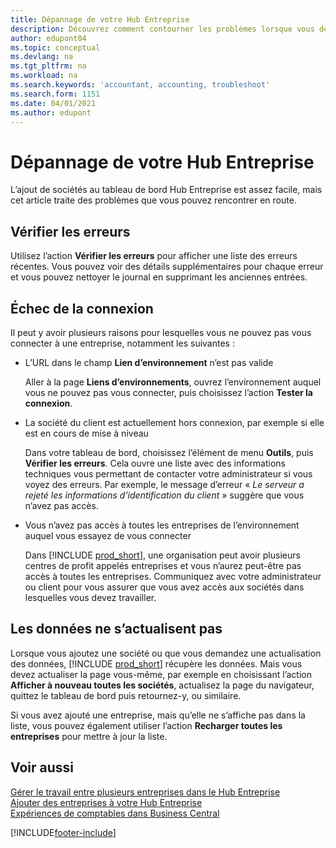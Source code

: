 ```yaml
---
title: Dépannage de votre Hub Entreprise
description: Découvrez comment contourner les problèmes lorsque vous dépannez votre Hub Entreprise dans Dynamics 365 Business Central pour gérer le travail dans plusieurs entreprises.
author: edupont04
ms.topic: conceptual
ms.devlang: na
ms.tgt_pltfrm: na
ms.workload: na
ms.search.keywords: 'accountant, accounting, troubleshoot'
ms.search.form: 1151
ms.date: 04/01/2021
ms.author: edupont
---
```

# <a name="troubleshooting-your-company-hub"></a><a name="troubleshooting-your-company-hub"></a><a name="troubleshooting-your-company-hub"></a>Dépannage de votre Hub Entreprise

L’ajout de sociétés au tableau de bord Hub Entreprise est assez facile, mais cet article traite des problèmes que vous pouvez rencontrer en route.  

## <a name="check-errors"></a><a name="check-errors"></a><a name="check-errors"></a>Vérifier les erreurs

Utilisez l’action **Vérifier les erreurs** pour afficher une liste des erreurs récentes. Vous pouvez voir des détails supplémentaires pour chaque erreur et vous pouvez nettoyer le journal en supprimant les anciennes entrées.  

## <a name="connection-failed"></a><a name="connection-failed"></a><a name="connection-failed"></a>Échec de la connexion

Il peut y avoir plusieurs raisons pour lesquelles vous ne pouvez pas vous connecter à une entreprise, notamment les suivantes :

- L’URL dans le champ **Lien d’environnement** n’est pas valide  

  Aller à la page **Liens d’environnements**, ouvrez l’environnement auquel vous ne pouvez pas vous connecter, puis choisissez l’action **Tester la connexion**.  
- La société du client est actuellement hors connexion, par exemple si elle est en cours de mise à niveau

  Dans votre tableau de bord, choisissez l’élément de menu **Outils**, puis **Vérifier les erreurs**. Cela ouvre une liste avec des informations techniques vous permettant de contacter votre administrateur si vous voyez des erreurs. Par exemple, le message d’erreur « *Le serveur a rejeté les informations d’identification du client* » suggère que vous n’avez pas accès.  
- Vous n’avez pas accès à toutes les entreprises de l’environnement auquel vous essayez de vous connecter

  Dans [!INCLUDE [prod_short](includes/prod_short.md)], une organisation peut avoir plusieurs centres de profit appelés entreprises et vous n’aurez peut-être pas accès à toutes les entreprises. Communiquez avec votre administrateur ou client pour vous assurer que vous avez accès aux sociétés dans lesquelles vous devez travailler.  

## <a name="data-does-not-refresh"></a><a name="data-does-not-refresh"></a><a name="data-does-not-refresh"></a>Les données ne s’actualisent pas

Lorsque vous ajoutez une société ou que vous demandez une actualisation des données, [!INCLUDE [prod_short](includes/prod_short.md)] récupère les données. Mais vous devez actualiser la page vous-même, par exemple en choisissant l’action **Afficher à nouveau toutes les sociétés**, actualisez la page du navigateur, quittez le tableau de bord puis retournez-y, ou similaire.  

Si vous avez ajouté une entreprise, mais qu’elle ne s’affiche pas dans la liste, vous pouvez également utiliser l’action **Recharger toutes les entreprises** pour mettre à jour la liste.

## <a name="see-also"></a><a name="see-also"></a><a name="see-also"></a>Voir aussi

[Gérer le travail entre plusieurs entreprises dans le Hub Entreprise](company-hub.md)  
[Ajouter des entreprises à votre Hub Entreprise](company-hub-add-company.md)  
[Expériences de comptables dans Business Central](finance-accounting.md)  


[!INCLUDE[footer-include](includes/footer-banner.md)]
